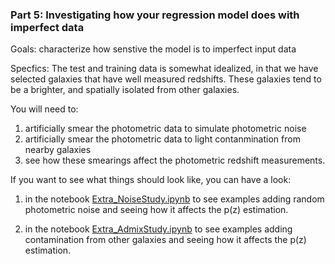 ### Part 5: Investigating how your regression model does with imperfect data

Goals: characterize how senstive the model is to imperfect input data 

Specfics:  The test and training data is somewhat idealized, in that
we have selected galaxies that have well measured redshifts.  These
galaxies tend to be a brighter, and spatially isolated from other
galaxies.


You will need to:

1. artificially smear the photometric data to simulate photometric noise
2. artificially smear the photometric data to light contanmination
   from nearby galaxies
3. see how these smearings affect the photometric redshift measurements.



If you want to see what things should look like, you can have a look:

1. in the notebook [Extra_NoiseStudy.ipynb](https://github.com/KIPAC/MACSS/blob/main/nb/Extra_NoiseStudy.ipynb) to see examples adding random photometric noise and seeing how it affects the p(z) estimation.

2. in the notebook [Extra_AdmixStudy.ipynb](https://github.com/KIPAC/MACSS/blob/main/nb/Extra_AdmixStudy.ipynb) to see examples adding contamination from other galaxies and seeing how it affects the p(z) estimation. 






